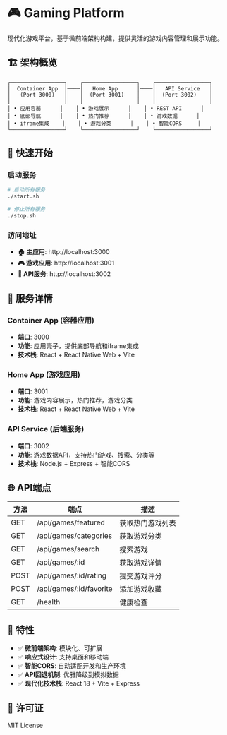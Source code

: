 # 🎮 Gaming Platform

现代化游戏平台，基于微前端架构构建，提供灵活的游戏内容管理和展示功能。

## 🏗️ 架构概览

```
┌─────────────────┐    ┌─────────────────┐    ┌─────────────────┐
│  Container App  │────│   Home App      │────│   API Service   │
│   (Port 3000)   │    │  (Port 3001)    │    │  (Port 3002)    │
│                 │    │                 │    │                 │
│ • 应用容器      │    │ • 游戏展示      │    │ • REST API      │
│ • 底部导航      │    │ • 热门推荐      │    │ • 游戏数据      │
│ • iframe集成    │    │ • 游戏分类      │    │ • 智能CORS     │
└─────────────────┘    └─────────────────┘    └─────────────────┘
```

## 🚀 快速开始

### 启动服务

```bash
# 启动所有服务
./start.sh

# 停止所有服务  
./stop.sh
```

### 访问地址

- **🏠 主应用**: http://localhost:3000
- **🎮 游戏应用**: http://localhost:3001  
- **📡 API服务**: http://localhost:3002

## 📱 服务详情

### Container App (容器应用)
- **端口**: 3000
- **功能**: 应用壳子，提供底部导航和iframe集成
- **技术栈**: React + React Native Web + Vite

### Home App (游戏应用)  
- **端口**: 3001
- **功能**: 游戏内容展示，热门推荐，游戏分类
- **技术栈**: React + React Native Web + Vite

### API Service (后端服务)
- **端口**: 3002  
- **功能**: 游戏数据API，支持热门游戏、搜索、分类等
- **技术栈**: Node.js + Express + 智能CORS

## 🌐 API端点

| 方法 | 端点 | 描述 |
|------|------|------|
| GET | /api/games/featured | 获取热门游戏列表 |
| GET | /api/games/categories | 获取游戏分类 |
| GET | /api/games/search | 搜索游戏 |
| GET | /api/games/:id | 获取游戏详情 |
| POST | /api/games/:id/rating | 提交游戏评分 |
| POST | /api/games/:id/favorite | 添加游戏收藏 |
| GET | /health | 健康检查 |

## 🎯 特性

- ✅ **微前端架构**: 模块化、可扩展
- ✅ **响应式设计**: 支持桌面和移动端
- ✅ **智能CORS**: 自动适配开发和生产环境
- ✅ **API回退机制**: 优雅降级到模拟数据
- ✅ **现代化技术栈**: React 18 + Vite + Express

## 📄 许可证

MIT License
